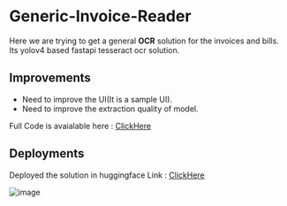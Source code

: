 # Generic-Invoice-Reader
Here we are trying to get a general **OCR** solution for the invoices and bills.
Its yolov4 based fastapi tesseract ocr solution.

## Improvements
- Need to improve the UI(It is a sample UI).
- Need to improve the extraction quality of model.

Full Code is avaialable here : [ClickHere](https://gitlab.com/abijithe61/yol-ov-4-tf-lite-for-generic-invoice-reader.git)

## Deployments
Deployed the solution in huggingface Link : [ClickHere](https://huggingface.co/spaces/Abijith/Generic-Invoice-Reader)

![image](https://github.com/abijithraaz/Generic-Invoice-Reader/assets/86768788/af097035-c31e-473c-ac94-2e975fd9fbb2)



